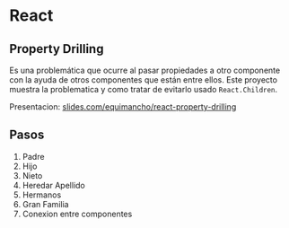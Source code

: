 # React

## Property Drilling

Es una problemática que ocurre al pasar propiedades a otro componente con la ayuda de otros componentes que están entre ellos.
Este proyecto muestra la problematica y como tratar de evitarlo usado `React.Children`.

Presentacion: [slides.com/equimancho/react-property-drilling](https://slides.com/equimancho/react-property-drilling)

## Pasos

1. Padre
2. Hijo
3. Nieto
4. Heredar Apellido
5. Hermanos
6. Gran Familia
7. Conexion entre componentes
